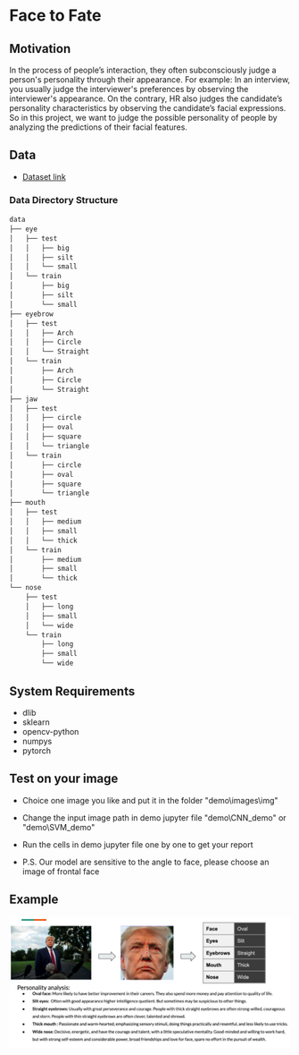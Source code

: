 # Face to Fate

## Motivation

In the process of people’s interaction, they often subconsciously judge a person's personality through their appearance. For example: In an interview, you usually judge the interviewer's preferences by observing the interviewer's appearance. On the contrary, HR also judges the candidate’s personality characteristics by observing the candidate’s facial expressions. So in this project, we want to judge the possible personality of people by analyzing the predictions of their facial features.

## Data

- [Dataset link](https://drive.google.com/file/d/1b6Vgn0fTQQKsvInQak4OLx8PpKtGl50M/view)

### Data Directory Structure
```bash
data
├── eye
│   ├── test
│   │   ├── big
│   │   ├── silt
│   │   └── small
│   └── train
│       ├── big
│       ├── silt
│       └── small
├── eyebrow
│   ├── test
│   │   ├── Arch
│   │   ├── Circle
│   │   └── Straight
│   └── train
│       ├── Arch
│       ├── Circle
│       └── Straight
├── jaw
│   ├── test
│   │   ├── circle
│   │   ├── oval
│   │   ├── square
│   │   └── triangle
│   └── train
│       ├── circle
│       ├── oval
│       ├── square
│       └── triangle
├── mouth
│   ├── test
│   │   ├── medium
│   │   ├── small
│   │   └── thick
│   └── train
│       ├── medium
│       ├── small
│       └── thick
└── nose
    ├── test
    │   ├── long
    │   ├── small
    │   └── wide
    └── train
        ├── long
        ├── small
        └── wide

```

## System Requirements

- dlib
- sklearn
- opencv-python
- numpys
- pytorch

## Test on your image

- Choice one image you like and put it in the folder "demo\images\img"
- Change the input image path in demo jupyter file "demo\CNN_demo" or "demo\SVM_demo"
- Run the cells in demo jupyter file one by one to get your report

- P.S. Our model are sensitive to the angle to face, please choose an image of frontal face

## Example

![Demo](picture/example.png)
	

